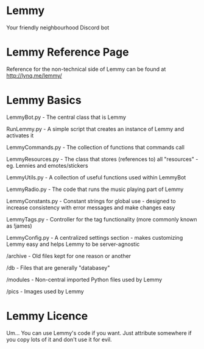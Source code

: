 # Lemmy
Your friendly neighbourhood Discord bot

# Lemmy Reference Page
Reference for the non-technical side of Lemmy can be found at http://lynq.me/lemmy/

# Lemmy Basics
LemmyBot.py - The central class that is Lemmy

RunLemmy.py - A simple script that creates an instance of Lemmy and activates it

LemmyCommands.py - The collection of functions that commands call

LemmyResources.py - The class that stores (references to) all "resources" - eg. Lennies and emotes/stickers

LemmyUtils.py - A collection of useful functions used within LemmyBot

LemmyRadio.py - The code that runs the music playing part of Lemmy

LemmyConstants.py - Constant strings for global use - designed to increase consistency with error messages and make changes easy

LemmyTags.py - Controller for the tag functionality (more commonly known as !james)

LemmyConfig.py - A centralized settings section - makes customizing Lemmy easy and helps Lemmy to be server-agnostic



/archive - Old files kept for one reason or another

/db - Files that are generally "databasey"

/modules - Non-central imported Python files used by Lemmy

/pics - Images used by Lemmy

# Lemmy Licence
Um... You can use Lemmy's code if you want. Just attribute somewhere if you copy lots of it and don't use it for evil.